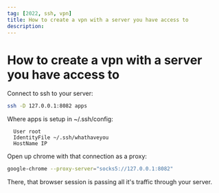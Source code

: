 ```yaml
---
tag: [2022, ssh, vpn]
title: How to create a vpn with a server you have access to
description:
---
```


# How to create a vpn with a server you have access to

Connect to ssh to your server:

```bash
ssh -D 127.0.0.1:8082 apps
```

Where apps is setup in ~/.ssh/config:

```
  User root
  IdentityFile ~/.ssh/whathaveyou
  HostName IP
```

Open up chrome with that connection as a proxy:

```bash
google-chrome --proxy-server="socks5://127.0.0.1:8082"
```

There, that browser session is passing all it's traffic through your server.
